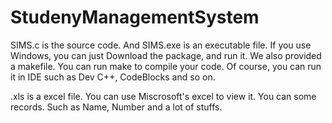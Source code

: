 # StudenyManagementSystem
SIMS.c is the source code.
And SIMS.exe is an executable file. If you use Windows, you can just Download the package, and run it.
We also provided a makefile. You can run make to compile your code. Of course, you can run it in IDE such as Dev C++, CodeBlocks and so on.

.xls is a excel file. You can use Miscrosoft's excel to view it.
You can some records. Such as Name, Number and a lot of stuffs.
